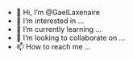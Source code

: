 - 👋 Hi, I’m @GaelLaxenaire
- 👀 I’m interested in ...
- 🌱 I’m currently learning ...
- 💞️ I’m looking to collaborate on ...
- 📫 How to reach me ...

<!---
GaelLaxenaire/GaelLaxenaire is a ✨ special ✨ repository because its `README.md` (this file) appears on your GitHub profile.
You can click the Preview link to take a look at your changes.
--->
